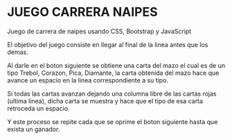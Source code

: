 # JUEGO CARRERA NAIPES
Juego de carrera de naipes usando CSS, Bootstrap y JavaScript

El objetivo del juego consiste en llegar al final de la linea antes que los demas.

Al darle en el boton siguiente se obtiene una carta del mazo el cual es de un tipo Trebol, Corazon, Pica, Diamante,
la carta obtenida del mazo hace que avance un espacio en la linea correspondiente a su tipo.

Si todas las cartas avanzan dejando una columna libre de las cartas rojas (ultima linea), dicha carta se muestra
y hace que el tipo de esa carta retroceda un espacio.

Y este proceso se repite cada que se oprime el boton siguiente hasta que exista un ganador.
